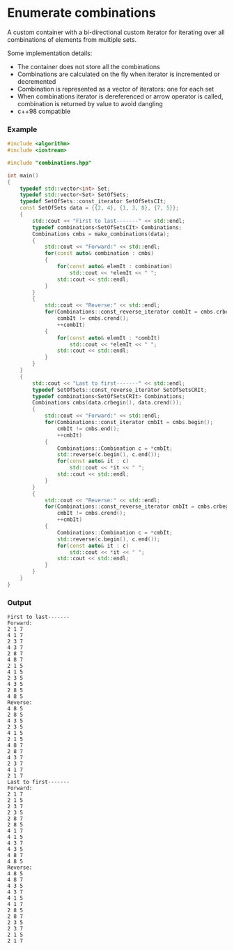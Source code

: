 # Enumerate combinations
A custom container with a bi-directional custom iterator for iterating over all combinations of elements from multiple sets.

Some implementation details:
- The container does not store all the combinations
- Combinations are calculated on the fly when iterator is incremented or decremented
- Combination is represented as a vector of iterators: one for each set
- When combinations iterator is dereferenced or arrow operator is called, combination is returned by value to avoid dangling
- c++98 compatible


### Example

```c++
#include <algorithm>
#include <iostream>

#include "combinations.hpp"

int main()
{
    typedef std::vector<int> Set;
    typedef std::vector<Set> SetOfSets;
    typedef SetOfSets::const_iterator SetOfSetsCIt;
    const SetOfSets data = {{2, 4}, {1, 3, 8}, {7, 5}};
    {
        std::cout << "First to last-------" << std::endl;
        typedef combinations<SetOfSetsCIt> Combinations;
        Combinations cmbs = make_combinations(data);
        {
            std::cout << "Forward:" << std::endl;
            for(const auto& combination : cmbs)
            {
                for(const auto& elemIt : combination)
                    std::cout << *elemIt << " ";
                std::cout << std::endl;
            }
        }
        {
            std::cout << "Reverse:" << std::endl;
            for(Combinations::const_reverse_iterator combIt = cmbs.crbegin();
                combIt != cmbs.crend();
                ++combIt)
            {
                for(const auto& elemIt : *combIt)
                    std::cout << *elemIt << " ";
                std::cout << std::endl;
            }
        }
    }
    {
        std::cout << "Last to first-------" << std::endl;
        typedef SetOfSets::const_reverse_iterator SetOfSetsCRIt;
        typedef combinations<SetOfSetsCRIt> Combinations;
        Combinations cmbs(data.crbegin(), data.crend());
        {
            std::cout << "Forward:" << std::endl;
            for(Combinations::const_iterator cmbIt = cmbs.begin();
                cmbIt != cmbs.end();
                ++cmbIt)
            {
                Combinations::Combination c = *cmbIt;
                std::reverse(c.begin(), c.end());
                for(const auto& it : c)
                    std::cout << *it << " ";
                std::cout << std::endl;
            }
        }
        {
            std::cout << "Reverse:" << std::endl;
            for(Combinations::const_reverse_iterator cmbIt = cmbs.crbegin();
                cmbIt != cmbs.crend();
                ++cmbIt)
            {
                Combinations::Combination c = *cmbIt;
                std::reverse(c.begin(), c.end());
                for(const auto& it : c)
                    std::cout << *it << " ";
                std::cout << std::endl;
            }
        }
    }
}
```

### Output
```
First to last-------
Forward:
2 1 7 
4 1 7 
2 3 7 
4 3 7 
2 8 7 
4 8 7 
2 1 5 
4 1 5 
2 3 5 
4 3 5 
2 8 5 
4 8 5 
Reverse:
4 8 5 
2 8 5 
4 3 5 
2 3 5 
4 1 5 
2 1 5 
4 8 7 
2 8 7 
4 3 7 
2 3 7 
4 1 7 
2 1 7 
Last to first-------
Forward:
2 1 7 
2 1 5 
2 3 7 
2 3 5 
2 8 7 
2 8 5 
4 1 7 
4 1 5 
4 3 7 
4 3 5 
4 8 7 
4 8 5 
Reverse:
4 8 5 
4 8 7 
4 3 5 
4 3 7 
4 1 5 
4 1 7 
2 8 5 
2 8 7 
2 3 5 
2 3 7 
2 1 5 
2 1 7 
```
